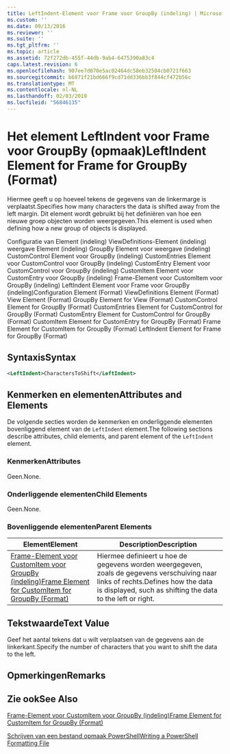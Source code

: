 ```yaml
---
title: LeftIndent-Element voor Frame voor GroupBy (indeling) | Microsoft Docs
ms.custom: ''
ms.date: 09/13/2016
ms.reviewer: ''
ms.suite: ''
ms.tgt_pltfrm: ''
ms.topic: article
ms.assetid: 72f272db-455f-44db-9ab4-6475390a83c4
caps.latest.revision: 6
ms.openlocfilehash: 907ee7d070e5ac02464dc58eb32504cb0721f663
ms.sourcegitcommit: b6871f21bd666f9cd71dd336bb3f844cf472b56c
ms.translationtype: MT
ms.contentlocale: nl-NL
ms.lasthandoff: 02/03/2019
ms.locfileid: "56846135"
---
```

# <a name="leftindent-element-for-frame-for-groupby-format"></a><span data-ttu-id="3b281-102">Het element LeftIndent voor Frame voor GroupBy (opmaak)</span><span class="sxs-lookup"><span data-stu-id="3b281-102">LeftIndent Element for Frame for GroupBy (Format)</span></span>

<span data-ttu-id="3b281-103">Hiermee geeft u op hoeveel tekens de gegevens van de linkermarge is verplaatst.</span><span class="sxs-lookup"><span data-stu-id="3b281-103">Specifies how many characters the data is shifted away from the left margin.</span></span> <span data-ttu-id="3b281-104">Dit element wordt gebruikt bij het definiëren van hoe een nieuwe groep objecten worden weergegeven.</span><span class="sxs-lookup"><span data-stu-id="3b281-104">This element is used when defining how a new group of objects is displayed.</span></span>

<span data-ttu-id="3b281-105">Configuratie van Element (indeling) ViewDefinitions-Element (indeling) weergave Element (indeling) GroupBy Element voor weergave (indeling) CustomControl Element voor GroupBy (indeling) CustomEntries Element voor CustomControl voor GroupBy (indeling) CustomEntry Element voor CustomControl voor GroupBy (indeling) CustomItem Element voor CustomEntry voor GroupBy (indeling) Frame-Element voor CustomItem voor GroupBy (indeling) LeftIndent Element voor Frame voor GroupBy (indeling)</span><span class="sxs-lookup"><span data-stu-id="3b281-105">Configuration Element (Format) ViewDefinitions Element (Format) View Element (Format) GroupBy Element for View (Format) CustomControl Element for GroupBy (Format) CustomEntries Element for CustomControl for GroupBy (Format) CustomEntry Element for CustomControl for GroupBy (Format) CustomItem Element for CustomEntry for GroupBy (Format) Frame Element for CustomItem for GroupBy (Format) LeftIndent Element for Frame for GroupBy (Format)</span></span>

## <a name="syntax"></a><span data-ttu-id="3b281-106">Syntaxis</span><span class="sxs-lookup"><span data-stu-id="3b281-106">Syntax</span></span>

```xml
<LeftIndent>CharactersToShift</LeftIndent>
```

## <a name="attributes-and-elements"></a><span data-ttu-id="3b281-107">Kenmerken en elementen</span><span class="sxs-lookup"><span data-stu-id="3b281-107">Attributes and Elements</span></span>

<span data-ttu-id="3b281-108">De volgende secties worden de kenmerken en onderliggende elementen bovenliggend element van de `LeftIndent` element.</span><span class="sxs-lookup"><span data-stu-id="3b281-108">The following sections describe attributes, child elements, and parent element of the `LeftIndent` element.</span></span>

### <a name="attributes"></a><span data-ttu-id="3b281-109">Kenmerken</span><span class="sxs-lookup"><span data-stu-id="3b281-109">Attributes</span></span>

<span data-ttu-id="3b281-110">Geen.</span><span class="sxs-lookup"><span data-stu-id="3b281-110">None.</span></span>

### <a name="child-elements"></a><span data-ttu-id="3b281-111">Onderliggende elementen</span><span class="sxs-lookup"><span data-stu-id="3b281-111">Child Elements</span></span>

<span data-ttu-id="3b281-112">Geen.</span><span class="sxs-lookup"><span data-stu-id="3b281-112">None.</span></span>

### <a name="parent-elements"></a><span data-ttu-id="3b281-113">Bovenliggende elementen</span><span class="sxs-lookup"><span data-stu-id="3b281-113">Parent Elements</span></span>

|<span data-ttu-id="3b281-114">Element</span><span class="sxs-lookup"><span data-stu-id="3b281-114">Element</span></span>|<span data-ttu-id="3b281-115">Description</span><span class="sxs-lookup"><span data-stu-id="3b281-115">Description</span></span>|
|-------------|-----------------|
|[<span data-ttu-id="3b281-116">Frame-Element voor CustomItem voor GroupBy (indeling)</span><span class="sxs-lookup"><span data-stu-id="3b281-116">Frame Element for CustomItem for GroupBy (Format)</span></span>](./frame-element-for-customitem-for-groupby-format.md)|<span data-ttu-id="3b281-117">Hiermee definieert u hoe de gegevens worden weergegeven, zoals de gegevens verschuiving naar links of rechts.</span><span class="sxs-lookup"><span data-stu-id="3b281-117">Defines how the data is displayed, such as shifting the data to the left or right.</span></span>|

## <a name="text-value"></a><span data-ttu-id="3b281-118">Tekstwaarde</span><span class="sxs-lookup"><span data-stu-id="3b281-118">Text Value</span></span>

<span data-ttu-id="3b281-119">Geef het aantal tekens dat u wilt verplaatsen van de gegevens aan de linkerkant.</span><span class="sxs-lookup"><span data-stu-id="3b281-119">Specify the number of characters that you want to shift the data to the left.</span></span>

## <a name="remarks"></a><span data-ttu-id="3b281-120">Opmerkingen</span><span class="sxs-lookup"><span data-stu-id="3b281-120">Remarks</span></span>

## <a name="see-also"></a><span data-ttu-id="3b281-121">Zie ook</span><span class="sxs-lookup"><span data-stu-id="3b281-121">See Also</span></span>

[<span data-ttu-id="3b281-122">Frame-Element voor CustomItem voor GroupBy (indeling)</span><span class="sxs-lookup"><span data-stu-id="3b281-122">Frame Element for CustomItem for GroupBy (Format)</span></span>](./frame-element-for-customitem-for-groupby-format.md)

[<span data-ttu-id="3b281-123">Schrijven van een bestand opmaak PowerShell</span><span class="sxs-lookup"><span data-stu-id="3b281-123">Writing a PowerShell Formatting File</span></span>](./writing-a-powershell-formatting-file.md)
